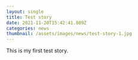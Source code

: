 ```yaml
---
layout: single
title: Test story
date: 2021-11-20T15:42:41.809Z
categories: news
thumbnail: /assets/images/news/test-story-1.jpg
---
```

This is my first test story.